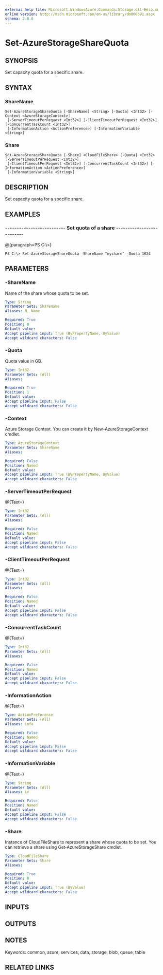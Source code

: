 ```yaml
---
external help file: Microsoft.WindowsAzure.Commands.Storage.dll-Help.xml
online version: http://msdn.microsoft.com/en-us/library/dn806391.aspx
schema: 2.0.0
---
```


# Set-AzureStorageShareQuota
## SYNOPSIS
Set capacity quota for a specific share.

## SYNTAX

### ShareName
```
Set-AzureStorageShareQuota [-ShareName] <String> [-Quota] <Int32> [-Context <AzureStorageContext>]
 [-ServerTimeoutPerRequest <Int32>] [-ClientTimeoutPerRequest <Int32>] [-ConcurrentTaskCount <Int32>]
 [-InformationAction <ActionPreference>] [-InformationVariable <String>]
```

### Share
```
Set-AzureStorageShareQuota [-Share] <CloudFileShare> [-Quota] <Int32> [-ServerTimeoutPerRequest <Int32>]
 [-ClientTimeoutPerRequest <Int32>] [-ConcurrentTaskCount <Int32>] [-InformationAction <ActionPreference>]
 [-InformationVariable <String>]
```

## DESCRIPTION
Set capacity quota for a specific share.

## EXAMPLES

### --------------------------  Set quota of a share  --------------------------
@{paragraph=PS C:\\\>}

```
PS C:\> Set-AzureStorageShareQuota -ShareName "myshare" -Quota 1024
```

## PARAMETERS

### -ShareName
Name of the share whose quota to be set.

```yaml
Type: String
Parameter Sets: ShareName
Aliases: N, Name

Required: True
Position: 0
Default value: 
Accept pipeline input: True (ByPropertyName, ByValue)
Accept wildcard characters: False
```

### -Quota
Quota value in GB.

```yaml
Type: Int32
Parameter Sets: (All)
Aliases: 

Required: True
Position: 1
Default value: 
Accept pipeline input: False
Accept wildcard characters: False
```

### -Context
Azure Storage Context.
You can create it by New-AzureStorageContext cmdlet.

```yaml
Type: AzureStorageContext
Parameter Sets: ShareName
Aliases: 

Required: False
Position: Named
Default value: 
Accept pipeline input: True (ByPropertyName, ByValue)
Accept wildcard characters: False
```

### -ServerTimeoutPerRequest
@{Text=}

```yaml
Type: Int32
Parameter Sets: (All)
Aliases: 

Required: False
Position: Named
Default value: 
Accept pipeline input: False
Accept wildcard characters: False
```

### -ClientTimeoutPerRequest
@{Text=}

```yaml
Type: Int32
Parameter Sets: (All)
Aliases: 

Required: False
Position: Named
Default value: 
Accept pipeline input: False
Accept wildcard characters: False
```

### -ConcurrentTaskCount
@{Text=}

```yaml
Type: Int32
Parameter Sets: (All)
Aliases: 

Required: False
Position: Named
Default value: 
Accept pipeline input: False
Accept wildcard characters: False
```

### -InformationAction
@{Text=}

```yaml
Type: ActionPreference
Parameter Sets: (All)
Aliases: infa

Required: False
Position: Named
Default value: 
Accept pipeline input: False
Accept wildcard characters: False
```

### -InformationVariable
@{Text=}

```yaml
Type: String
Parameter Sets: (All)
Aliases: iv

Required: False
Position: Named
Default value: 
Accept pipeline input: False
Accept wildcard characters: False
```

### -Share
Instance of CloudFileShare to represent a share whose quota to be set.
You can retrieve a share using Get-AzureStorageShare cmdlet.

```yaml
Type: CloudFileShare
Parameter Sets: Share
Aliases: 

Required: True
Position: 0
Default value: 
Accept pipeline input: True (ByValue)
Accept wildcard characters: False
```

## INPUTS

## OUTPUTS

## NOTES
Keywords: common, azure, services, data, storage, blob, queue, table

## RELATED LINKS

